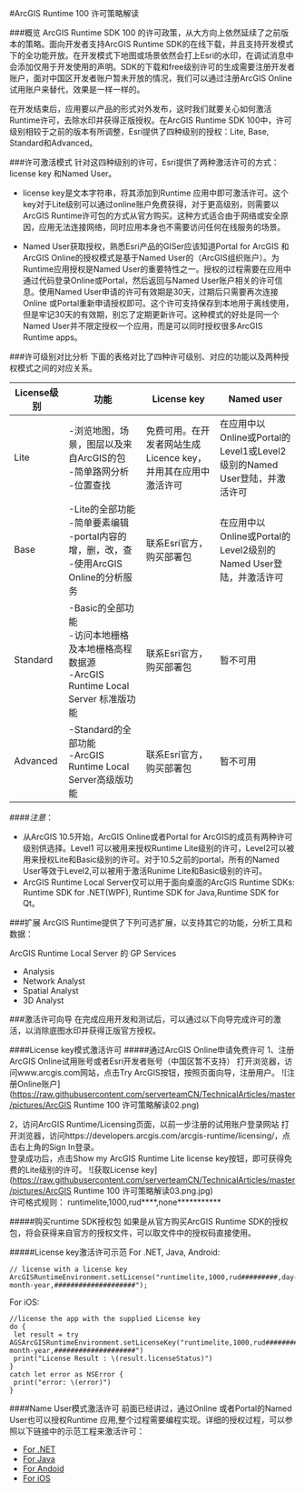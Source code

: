 #ArcGIS Runtime 100 许可策略解读

###概览
ArcGIS Runtime SDK 100 的许可政策，从大方向上依然延续了之前版本的策略。面向开发者支持ArcGIS Runtime SDK的在线下载，并且支持开发模式下的全功能开放。在开发模式下地图或场景依然会打上Esri的水印，在调试消息中会添加仅用于开发使用的声明。SDK的下载和free级别许可的生成需要注册开发者账户，面对中国区开发者账户暂未开放的情况，我们可以通过注册ArcGIS Online试用账户来替代，效果是一样一样的。

在开发结束后，应用要以产品的形式对外发布，这时我们就要关心如何激活Runtime许可，去除水印并获得正版授权。在ArcGIS Runtime SDK 100中，许可级别相较于之前的版本有所调整，Esri提供了四种级别的授权：Lite, Base, Standard和Advanced。

###许可激活模式
针对这四种级别的许可，Esri提供了两种激活许可的方式：license key 和Named User。

* license key是文本字符串，将其添加到Runtime 应用中即可激活许可。这个key对于Lite级别可以通过online账户免费获得，对于更高级别，则需要以ArcGIS Runtime许可包的方式从官方购买。这种方式适合由于网络或安全原因，应用无法连接网络，同时应用本身也不需要访问任何在线服务的场景。

* Named User获取授权，熟悉Esri产品的GISer应该知道Portal for ArcGIS 和ArcGIS Online的授权模式是基于Named User的（ArcGIS组织账户）。为Runtime应用授权是Named User的重要特性之一。授权的过程需要在应用中通过代码登录Online或Portal，然后返回与Named User账户相关的许可信息。使用Named User申请的许可有效期是30天，过期后只需要再次连接Online 或Portal重新申请授权即可。这个许可支持保存到本地用于离线使用，但是牢记30天的有效期，别忘了定期更新许可。这种模式的好处是同一个Named User并不限定授权一个应用，而是可以同时授权很多ArcGIS Runtime apps。

###许可级别对比分析
下面的表格对比了四种许可级别、对应的功能以及两种授权模式之间的对应关系。 

|License级别  |功能 |License key|Named user|  
|---|---|---|--|  
|Lite |-浏览地图，场景，图层以及来自ArcGIS的包<br> -简单路网分析 <br> -位置查找|免费可用。在开发者网站生成Licence key，<br>并用其在应用中激活许可|在应用中以Online或Portal的<br>Level1或Level2级别的Named User登陆，并激活许可|  
|Base|-Lite的全部功能<br> -简单要素编辑<br> -portal内容的增，删，改，查<br> -使用ArcGIS Online的分析服务|联系Esri官方，购买部署包|在应用中以Online或Portal的<br>Level2级别的Named User登陆，并激活许可|  
|Standard|-Basic的全部功能<br> -访问本地栅格及本地栅格高程数据源<br>-ArcGIS Runtime Local Server 标准版功能|联系Esri官方，购买部署包|暂不可用|  
|Advanced|-Standard的全部功能<br> -ArcGIS Runtime Local Server高级版功能|联系Esri官方，购买部署包|暂不可用|  

####_注意_：
* 从ArcGIS 10.5开始，ArcGIS Online或者Portal for ArcGIS的成员有两种许可级别供选择。Level1 可以被用来授权Runtime Lite级别的许可，Level2可以被用来授权Lite和Basic级别的许可。对于10.5之前的portal，所有的Named User等效于Level2,可以被用于激活Runime Lite和Basic级别的许可。
* ArcGIS Runtime Local Server仅可以用于面向桌面的ArcGIS Runtime SDKs: Runtime SDK for .NET(WPF), Runtime SDK for Java,Runtime SDK for Qt。

###扩展
ArcGIS Runtime提供了下列可选扩展，以支持其它的功能，分析工具和数据：

ArcGIS Runtime Local Server 的 GP Services

- Analysis
- Network Analyst
- Spatial Analyst
- 3D Analyst

###激活许可向导
在完成应用开发和测试后，可以通过以下向导完成许可的激活，以消除底图水印并获得正版官方授权。

####License key模式激活许可
#####通过ArcGIS Online申请免费许可
1、注册ArcGIS Online试用账号或者Esri开发者账号（中国区暂不支持）
打开浏览器，访问www.arcgis.com网站，点击Try ArcGIS按钮，按照页面向导，注册用户。
![注册Online账户](https://raw.githubusercontent.com/serverteamCN/TechnicalArticles/master/pictures/ArcGIS Runtime 100 许可策略解读02.png)  

2，访问ArcGIS Runtime/Licensing页面，以前一步注册的试用账户登录网站
打开浏览器，访问https://developers.arcgis.com/arcgis-runtime/licensing/，点击右上角的Sign In登录。  
登录成功后，点击Show my ArcGIS Runtime Lite license key按钮，即可获得免费的Lite级别的许可。
![获取License key](https://raw.githubusercontent.com/serverteamCN/TechnicalArticles/master/pictures/ArcGIS Runtime 100 许可策略解读03.png.jpg)  
许可格式规则：
runtimelite,1000,rud****,none***********

#####购买runtime SDK授权包
如果是从官方购买ArcGIS Runtime SDK的授权包，将会获得来自官方的授权文件，可以取文件中的授权码直接使用。

#####License key激活许可示范
For .NET, Java, Android:

```
// license with a license key
ArcGISRuntimeEnvironment.setLicense("runtimelite,1000,rud#########,day-month-year,####################");
```

For iOS:

```
//license the app with the supplied License key
do {
 let result = try AGSArcGISRuntimeEnvironment.setLicenseKey("runtimelite,1000,rud#########,day-month-year,####################")
 print("License Result : \(result.licenseStatus)")
}
catch let error as NSError {
 print("error: \(error)")
}
```

####Name User模式激活许可
前面已经讲过，通过Online 或者Portal的Named User也可以授权Runtime 应用,整个过程需要编程实现。详细的授权过程，可以参照以下链接中的示范工程来激活许可：

- [For .NET]()
- [For Java]()
- [For Andoid]()
- [For iOS]()





